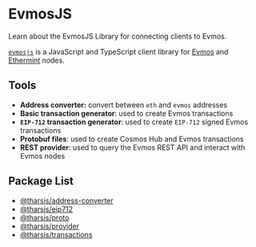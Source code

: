 # EvmosJS

Learn about the EvmosJS Library for connecting clients to Evmos.

[`evmosjs`](https://github.com/evmos/evmosjs) is a JavaScript and TypeScript client library for [Evmos](https://github.com/evmos/evmos) and [Ethermint](https://github.com/evmos/ethermint) nodes.

## Tools

- **Address converter:** convert between `eth` and `evmos` addresses
- **Basic transaction generator**: used to create Evmos transactions
- **`EIP-712` transaction generator**: used to create `EIP-712` signed Evmos transactions
- **Protobuf files**: used to create Cosmos Hub and Evmos transactions
- **REST provider**: used to query the Evmos REST API and interact with Evmos nodes

## Package List

- [@tharsis/address-converter](https://www.npmjs.com/package/@tharsis/address-converter)
- [@tharsis/eip712](https://www.npmjs.com/package/@tharsis/eip712)
- [@tharsis/proto](https://www.npmjs.com/package/@tharsis/proto)
- [@tharsis/provider](https://www.npmjs.com/package/@tharsis/provider)
- [@tharsis/transactions](https://www.npmjs.com/package/@tharsis/transactions)